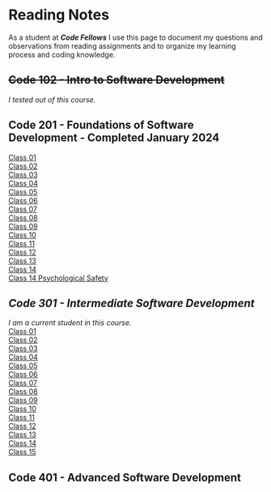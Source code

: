 # Reading Notes

As a student at ***Code Fellows*** I use this page to document my questions and observations from reading assignments and to organize my learning process and coding knowledge.

## ~~Code 102 - Intro to Software Development~~
_I tested out of this course._
## Code 201 - Foundations of Software Development - Completed January 2024
[Class 01](https://bgmcmullen.github.io/reading-notes/201/class-01)\
[Class 02](https://bgmcmullen.github.io/reading-notes/201/class-02)\
[Class 03](https://bgmcmullen.github.io/reading-notes/201/class-03)\
[Class 04](https://bgmcmullen.github.io/reading-notes/201/class-04)\
[Class 05](https://bgmcmullen.github.io/reading-notes/201/class-05)\
[Class 06](https://bgmcmullen.github.io/reading-notes/201/class-06)\
[Class 07](https://bgmcmullen.github.io/reading-notes/201/class-07)\
[Class 08](https://bgmcmullen.github.io/reading-notes/201/class-08)\
[Class 09](https://bgmcmullen.github.io/reading-notes/201/class-09)\
[Class 10](https://bgmcmullen.github.io/reading-notes/201/class-10)\
[Class 11](https://bgmcmullen.github.io/reading-notes/201/class-11)\
[Class 12](https://bgmcmullen.github.io/reading-notes/201/class-12)\
[Class 13](https://bgmcmullen.github.io/reading-notes/201/class-13)\
[Class 14](https://bgmcmullen.github.io/reading-notes/201/class-14)\
[Class 14 Psychological Safety](https://bgmcmullen.github.io/201/reading-notes/class-14-Psychological-Safety)

## *Code 301 - Intermediate Software Development*
_I am a current student in this course._
\
[Class 01](https://bgmcmullen.github.io/reading-notes/301/class-01)\
[Class 02](https://bgmcmullen.github.io/reading-notes/301/class-02)\
[Class 03](https://bgmcmullen.github.io/reading-notes/301/class-03)\
[Class 04](https://bgmcmullen.github.io/reading-notes/301/class-04)\
[Class 05](https://bgmcmullen.github.io/reading-notes/301/class-05)\
[Class 06](https://bgmcmullen.github.io/reading-notes/301/class-06)\
[Class 07](https://bgmcmullen.github.io/reading-notes/301/class-07)\
[Class 08](https://bgmcmullen.github.io/reading-notes/301/class-08)\
[Class 09](https://bgmcmullen.github.io/reading-notes/301/class-09)\
[Class 10](https://bgmcmullen.github.io/reading-notes/301/class-10)\
[Class 11](https://bgmcmullen.github.io/reading-notes/301/class-11)\
[Class 12](https://bgmcmullen.github.io/reading-notes/301/class-12)\
[Class 13](https://bgmcmullen.github.io/reading-notes/301/class-13)\
[Class 14](https://bgmcmullen.github.io/reading-notes/301/class-14)\
[Class 15](https://bgmcmullen.github.io/reading-notes/301/class-15)
## Code 401 - Advanced Software Development
